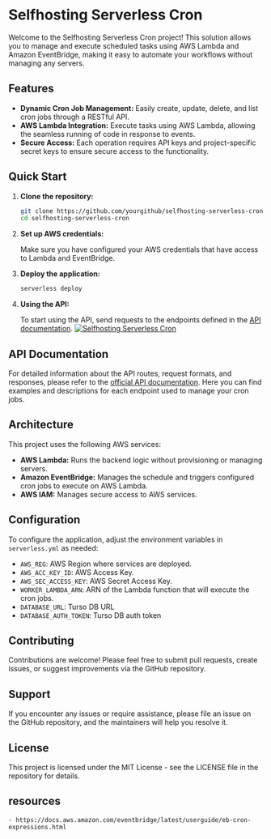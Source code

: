 # Selfhosting Serverless Cron

Welcome to the Selfhosting Serverless Cron project! This solution allows you to manage and execute scheduled tasks using AWS Lambda and Amazon EventBridge, making it easy to automate your workflows without managing any servers.

## Features

- **Dynamic Cron Job Management:** Easily create, update, delete, and list cron jobs through a RESTful API.
- **AWS Lambda Integration:** Execute tasks using AWS Lambda, allowing the seamless running of code in response to events.
- **Secure Access:** Each operation requires API keys and project-specific secret keys to ensure secure access to the functionality.

## Quick Start

1. **Clone the repository:**

   ```bash
   git clone https://github.com/yourgithub/selfhosting-serverless-cron.git
   cd selfhosting-serverless-cron
   ```

2. **Set up AWS credentials:**

   Make sure you have configured your AWS credentials that have access to Lambda and EventBridge.

3. **Deploy the application:**

   ```bash
   serverless deploy
   ```

4. **Using the API:**

   To start using the API, send requests to the endpoints defined in the [API documentation](https://serverless-cron.apidog.io/).
   [![Selfhosting Serverless Cron](https://i.imgur.com/drYfqY1.png)](https://serverless-cron.apidog.io/)

## API Documentation

For detailed information about the API routes, request formats, and responses, please refer to the [official API documentation](https://serverless-cron.apidog.io/). Here you can find examples and descriptions for each endpoint used to manage your cron jobs.

## Architecture

This project uses the following AWS services:

- **AWS Lambda:** Runs the backend logic without provisioning or managing servers.
- **Amazon EventBridge:** Manages the schedule and triggers configured cron jobs to execute on AWS Lambda.
- **AWS IAM:** Manages secure access to AWS services.

## Configuration

To configure the application, adjust the environment variables in `serverless.yml` as needed:

- `AWS_REG`: AWS Region where services are deployed.
- `AWS_ACC_KEY_ID`: AWS Access Key.
- `AWS_SEC_ACCESS_KEY`: AWS Secret Access Key.
- `WORKER_LAMBDA_ARN`: ARN of the Lambda function that will execute the cron jobs.
- `DATABASE_URL`: Turso DB URL
- `DATABASE_AUTH_TOKEN`: Turso DB auth token


## Contributing

Contributions are welcome! Please feel free to submit pull requests, create issues, or suggest improvements via the GitHub repository.

## Support

If you encounter any issues or require assistance, please file an issue on the GitHub repository, and the maintainers will help you resolve it.

## License

This project is licensed under the MIT License - see the LICENSE file in the repository for details.


## resources

    - https://docs.aws.amazon.com/eventbridge/latest/userguide/eb-cron-expressions.html

